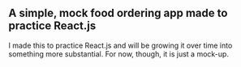 ## A simple, mock food ordering app made to practice React.js

I made this to practice React.js and will be growing it over time into something more substantial. For now, though, it is just a mock-up.
